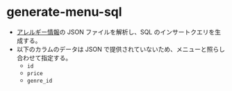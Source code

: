 # generate-menu-sql

- [アレルギー情報](https://allergy.saizeriya.co.jp/view?lg=ja)の JSON ファイルを解析し、SQL のインサートクエリを生成する。
- 以下のカラムのデータは JSON で提供されていないため、メニューと照らし合わせて指定する。
  - `id`
  - `price`
  - `genre_id`
